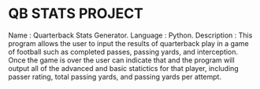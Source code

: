 # QB STATS PROJECT
Name : Quarterback Stats Generator.
Language : Python.
Description : This program allows the user to input the results of quarterback play in a game of football such as completed passes, passing yards, and interception. Once the game is over the user can indicate that and the program will output all of the advanced and basic statictics for that player, including passer rating, total passing yards, and passing yards per attempt. 
